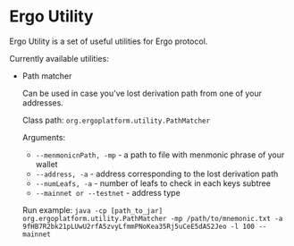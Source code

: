 # Ergo Utility

Ergo Utility is a set of useful utilities for Ergo protocol.

Currently available utilities:

- Path matcher
    
    Can be used in case you've lost derivation path from one of your addresses.
    
    Class path: `org.ergoplatform.utility.PathMatcher`
    
    Arguments:
    - `--menmonicnPath, -mp` - a path to file with menmonic phrase of your wallet
    - `--address, -a` - address corresponding to the lost derivation path
    - `--numLeafs, -a` - number of leafs to check in each keys subtree
    - `--mainnet or --testnet` - address type
    
    Run example: `java -cp [path_to_jar] org.ergoplatform.utility.PathMatcher -mp /path/to/mnemonic.txt -a 9fHB7R2bk21pLUwU2rfA5zvyLfmmPNoKea35Rj5uCeE5dAS2Jeo -l 100 --mainnet
`
